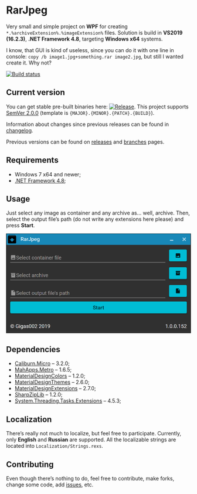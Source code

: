 # RarJpeg

Very small and simple project on **WPF** for creating `*.%archiveExtension%.%imageExtension%` files. Solution is build in **VS2019 (16.2.3)**, **.NET Framework 4.8**, targeting **Windows x64** systems.

I know, that GUI is kind of useless, since you can do it with one line in console: `copy /b image1.jpg+something.rar image2.jpg`, but still I wanted create it. Why not?

[![Build status](https://ci.appveyor.com/api/projects/status/7wvh1l5kv3bi9iae?svg=true)](https://ci.appveyor.com/project/Gigas002/rarjpeg)

## Current version

You can get stable pre-built binaries here: [![Release](https://img.shields.io/github/release/Gigas002/RarJpeg.svg)](https://github.com/Gigas002/RarJpeg/releases/latest). This project supports [SemVer 2.0.0](https://semver.org/) (template is `{MAJOR}.{MINOR}.{PATCH}.{BUILD}`).

Information about changes since previous releases can be found in [changelog](https://github.com/Gigas002/RarJpeg/blob/master/CHANGELOG.md).

Previous versions can be found on [releases](https://github.com/Gigas002/RarJpeg/releases) and [branches](https://github.com/Gigas002/RarJpeg/branches) pages.

## Requirements

- Windows 7 x64 and newer;
- [.NET Framework 4.8](<https://dotnet.microsoft.com/download/dotnet-framework/net48>);

## Usage

Just select any image as container and any archive as… well, archive. Then, select the output file’s path (do not write any extensions here please) and press **Start**.

![Main page](Screenshots/MainPage.png)

## Dependencies

- [Caliburn.Micro](<https://www.nuget.org/packages/Caliburn.Micro>) – 3.2.0;
- [MahApps.Metro](<https://www.nuget.org/packages/MahApps.Metro>) – 1.6.5;
- [MaterialDesignColors](<https://www.nuget.org/packages/MaterialDesignColors>) – 1.2.0;
- [MaterialDesignThemes](<https://www.nuget.org/packages/MaterialDesignThemes>) – 2.6.0;
- [MaterialDesignExtensions](<https://www.nuget.org/packages/MaterialDesignExtensions/>) – 2.7.0;
- [SharpZipLib](<https://www.nuget.org/packages/SharpZipLib/>) – 1.2.0;
- [System.Threading.Tasks.Extensions](<https://www.nuget.org/packages/System.Threading.Tasks.Extensions>) – 4.5.3;

## Localization

There’s really not much to localize, but feel free to participate. Currently, only **English** and **Russian** are supported. All the localizable strings are located into `Localization/Strings.rexs`.

## Contributing

Even though there’s nothing to do, feel free to contribute, make forks, change some code, add [issues](https://github.com/Gigas002/RarJpeg/issues), etc.
